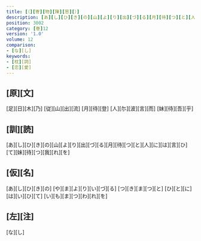 ```yaml
---
title: [（][寄][物][陳][思][）]
description: [あ][し][ひ][き][の][山][よ][り][出][づ][る][月][待][つ][と][人][に][は][言][ひ][て][妹][待][つ][我][れ][を]
position: 3002
category: [巻]12
version: '1.0'
volume: 12
comparison:
- [な][し]
keywords:
- [枕][詞]
- [恋][愛]
---
```


## [原][文]

[足][日][木][乃] [従][山][出][流] [月][待][登] [人][尓][波][言][而] [妹][待][吾][乎]

## [訓][読]

[あ][し][ひ][き][の][山][よ][り][出][づ][る][月][待][つ][と][人][に][は][言][ひ][て][妹][待][つ][我][れ][を]

## [仮][名]

[あ][し][ひ][き][の] [や][ま][よ][り][い][づ][る] [つ][き][ま][つ][と] [ひ][と][に][は][い][ひ][て] [い][も][ま][つ][わ][れ][を]

## [左][注]

[な][し]
